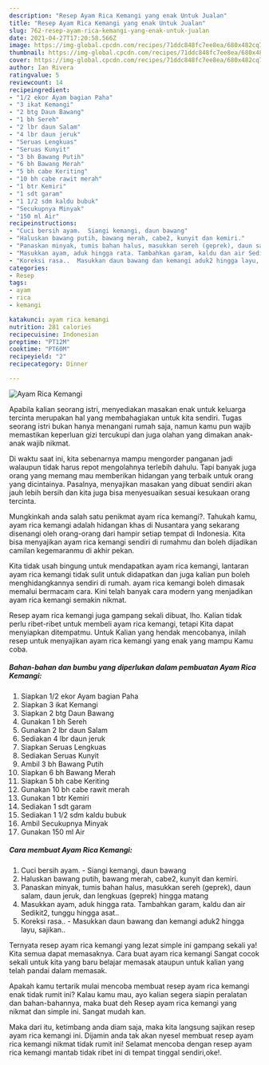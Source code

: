 ```yaml
---
description: "Resep Ayam Rica Kemangi yang enak Untuk Jualan"
title: "Resep Ayam Rica Kemangi yang enak Untuk Jualan"
slug: 762-resep-ayam-rica-kemangi-yang-enak-untuk-jualan
date: 2021-04-27T17:20:58.566Z
image: https://img-global.cpcdn.com/recipes/71ddc848fc7ee8ea/680x482cq70/ayam-rica-kemangi-foto-resep-utama.jpg
thumbnail: https://img-global.cpcdn.com/recipes/71ddc848fc7ee8ea/680x482cq70/ayam-rica-kemangi-foto-resep-utama.jpg
cover: https://img-global.cpcdn.com/recipes/71ddc848fc7ee8ea/680x482cq70/ayam-rica-kemangi-foto-resep-utama.jpg
author: Ian Rivera
ratingvalue: 5
reviewcount: 14
recipeingredient:
- "1/2 ekor Ayam bagian Paha"
- "3 ikat Kemangi"
- "2 btg Daun Bawang"
- "1 bh Sereh"
- "2 lbr daun Salam"
- "4 lbr daun jeruk"
- "Seruas Lengkuas"
- "Seruas Kunyit"
- "3 bh Bawang Putih"
- "6 bh Bawang Merah"
- "5 bh cabe Keriting"
- "10 bh cabe rawit merah"
- "1 btr Kemiri"
- "1 sdt garam"
- "1 1/2 sdm kaldu bubuk"
- "Secukupnya Minyak"
- "150 ml Air"
recipeinstructions:
- "Cuci bersih ayam.  Siangi kemangi, daun bawang"
- "Haluskan bawang putih, bawang merah, cabe2, kunyit dan kemiri."
- "Panaskan minyak, tumis bahan halus, masukkan sereh (geprek), daun salam, daun jeruk, dan lengkuas (geprek) hingga matang"
- "Masukkan ayam, aduk hingga rata. Tambahkan garam, kaldu dan air Sedikit2, tunggu hingga asat.."
- "Koreksi rasa..  Masukkan daun bawang dan kemangi aduk2 hingga layu, sajikan.."
categories:
- Resep
tags:
- ayam
- rica
- kemangi

katakunci: ayam rica kemangi 
nutrition: 281 calories
recipecuisine: Indonesian
preptime: "PT12M"
cooktime: "PT60M"
recipeyield: "2"
recipecategory: Dinner

---
```



![Ayam Rica Kemangi](https://img-global.cpcdn.com/recipes/71ddc848fc7ee8ea/680x482cq70/ayam-rica-kemangi-foto-resep-utama.jpg)

Apabila kalian seorang istri, menyediakan masakan enak untuk keluarga tercinta merupakan hal yang membahagiakan untuk kita sendiri. Tugas seorang istri bukan hanya menangani rumah saja, namun kamu pun wajib memastikan keperluan gizi tercukupi dan juga olahan yang dimakan anak-anak wajib nikmat.

Di waktu  saat ini, kita sebenarnya mampu mengorder panganan jadi walaupun tidak harus repot mengolahnya terlebih dahulu. Tapi banyak juga orang yang memang mau memberikan hidangan yang terbaik untuk orang yang dicintainya. Pasalnya, menyajikan masakan yang dibuat sendiri akan jauh lebih bersih dan kita juga bisa menyesuaikan sesuai kesukaan orang tercinta. 



Mungkinkah anda salah satu penikmat ayam rica kemangi?. Tahukah kamu, ayam rica kemangi adalah hidangan khas di Nusantara yang sekarang disenangi oleh orang-orang dari hampir setiap tempat di Indonesia. Kita bisa menyajikan ayam rica kemangi sendiri di rumahmu dan boleh dijadikan camilan kegemaranmu di akhir pekan.

Kita tidak usah bingung untuk mendapatkan ayam rica kemangi, lantaran ayam rica kemangi tidak sulit untuk didapatkan dan juga kalian pun boleh menghidangkannya sendiri di rumah. ayam rica kemangi boleh dimasak memalui bermacam cara. Kini telah banyak cara modern yang menjadikan ayam rica kemangi semakin nikmat.

Resep ayam rica kemangi juga gampang sekali dibuat, lho. Kalian tidak perlu ribet-ribet untuk membeli ayam rica kemangi, tetapi Kita dapat menyiapkan ditempatmu. Untuk Kalian yang hendak mencobanya, inilah resep untuk menyajikan ayam rica kemangi yang enak yang mampu Kamu coba.

<!--inarticleads1-->

##### Bahan-bahan dan bumbu yang diperlukan dalam pembuatan Ayam Rica Kemangi:

1. Siapkan 1/2 ekor Ayam bagian Paha
1. Siapkan 3 ikat Kemangi
1. Siapkan 2 btg Daun Bawang
1. Gunakan 1 bh Sereh
1. Gunakan 2 lbr daun Salam
1. Sediakan 4 lbr daun jeruk
1. Siapkan Seruas Lengkuas
1. Sediakan Seruas Kunyit
1. Ambil 3 bh Bawang Putih
1. Siapkan 6 bh Bawang Merah
1. Siapkan 5 bh cabe Keriting
1. Gunakan 10 bh cabe rawit merah
1. Gunakan 1 btr Kemiri
1. Sediakan 1 sdt garam
1. Sediakan 1 1/2 sdm kaldu bubuk
1. Ambil Secukupnya Minyak
1. Gunakan 150 ml Air




<!--inarticleads2-->

##### Cara membuat Ayam Rica Kemangi:

1. Cuci bersih ayam.  - Siangi kemangi, daun bawang
1. Haluskan bawang putih, bawang merah, cabe2, kunyit dan kemiri.
1. Panaskan minyak, tumis bahan halus, masukkan sereh (geprek), daun salam, daun jeruk, dan lengkuas (geprek) hingga matang
1. Masukkan ayam, aduk hingga rata. Tambahkan garam, kaldu dan air Sedikit2, tunggu hingga asat..
1. Koreksi rasa..  - Masukkan daun bawang dan kemangi aduk2 hingga layu, sajikan..




Ternyata resep ayam rica kemangi yang lezat simple ini gampang sekali ya! Kita semua dapat memasaknya. Cara buat ayam rica kemangi Sangat cocok sekali untuk kita yang baru belajar memasak ataupun untuk kalian yang telah pandai dalam memasak.

Apakah kamu tertarik mulai mencoba membuat resep ayam rica kemangi enak tidak rumit ini? Kalau kamu mau, ayo kalian segera siapin peralatan dan bahan-bahannya, maka buat deh Resep ayam rica kemangi yang nikmat dan simple ini. Sangat mudah kan. 

Maka dari itu, ketimbang anda diam saja, maka kita langsung sajikan resep ayam rica kemangi ini. Dijamin anda tak akan nyesel membuat resep ayam rica kemangi nikmat tidak rumit ini! Selamat mencoba dengan resep ayam rica kemangi mantab tidak ribet ini di tempat tinggal sendiri,oke!.

